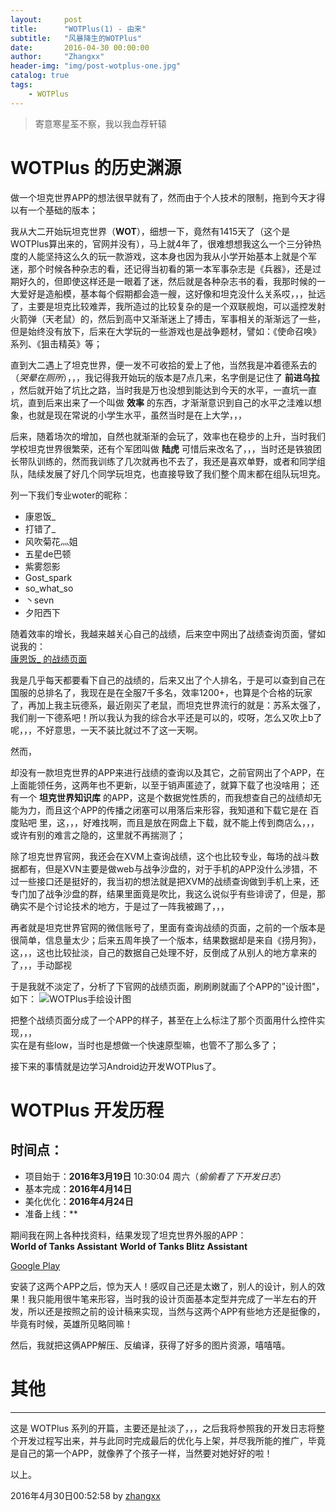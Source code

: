 ```yaml
---
layout:     post
title:      "WOTPlus(1) - 由来"
subtitle:   "风暴降生的WOTPlus"
date:       2016-04-30 00:00:00
author:     "Zhangxx"
header-img: "img/post-wotplus-one.jpg"
catalog: true
tags:
    - WOTPlus
---
```


> 寄意寒星荃不察，我以我血荐轩辕

# WOTPlus 的历史渊源

做一个坦克世界APP的想法很早就有了，然而由于个人技术的限制，拖到今天才得以有一个基础的版本；  

我从大二开始玩坦克世界（**WOT**），细想一下，竟然有1415天了（这个是WOTPlus算出来的，官网并没有），马上就4年了，很难想想我这么一个三分钟热度的人能坚持这么久的玩一款游戏，这本身也因为我从小学开始基本上就是个军迷，那个时候各种杂志的看，还记得当初看的第一本军事杂志是《兵器》，还是过期好久的，但即使这样还是一眼着了迷，然后就是各种杂志书的看，我那时候的一大爱好是造船模，基本每个假期都会造一艘，这好像和坦克没什么关系哎，，，扯远了，主要是坦克比较难弄，我所造过的比较复杂的是一个双联舰炮，可以遥控发射火箭弹（天老鼠）的，然后到高中又渐渐迷上了搏击，军事相关的渐渐远了一些，但是始终没有放下，后来在大学玩的一些游戏也是战争题材，譬如：《使命召唤》系列、《狙击精英》等；

直到大二遇上了坦克世界，便一发不可收拾的爱上了他，当然我是冲着德系去的（*哭晕在厕所*），，，我记得我开始玩的版本是7点几来，名字倒是记住了 **前进乌拉** ，然后就开始了坑比之路，当时我是万也没想到能达到今天的水平，一直坑一直坑，直到后来出来了一个叫做 **效率** 的东西，才渐渐意识到自己的水平之洼难以想象，也就是现在常说的小学生水平，虽然当时是在上大学，，，

后来，随着场次的增加，自然也就渐渐的会玩了，效率也在稳步的上升，当时我们学校坦克世界很繁荣，还有个军团叫做 **陆虎** 可惜后来改名了，，，当时还是铁狼团长带队训练的，然而我训练了几次就再也不去了，我还是喜欢单野，或者和同学组队，陆续发展了好几个同学玩坦克，也直接导致了我们整个周末都在组队玩坦克。

列一下我们专业woter的昵称：

* 康恩饭_
* 打错了_
* 风吹菊花灬姐
* 五星de巴顿
* 紫雾怨影
* Gost_spark
* so_what_so
* 丶sevn
* 夕阳西下

随着效率的增长，我越来越关心自己的战绩，后来空中网出了战绩查询页面，譬如说我的：  
[康恩饭_ 的战绩页面](http://ncw.worldoftanks.cn/zh-cn/community/accounts/1509154099-%E5%BA%B7%E6%81%A9%E9%A5%AD_/)  

我是几乎每天都要看下自己的战绩的，后来又出了个人排名，于是可以查到自己在国服的总排名了，我现在是在全服7千多名，效率1200+，也算是个合格的玩家了，再加上我主玩德系，最近刚买了老鼠，而坦克世界流行的就是：苏系太强了，我们削一下德系吧！所以我认为我的综合水平还是可以的，哎呀，怎么又吹上b了呢，，，不好意思，一天不装比就过不了这一天啊。

然而，

却没有一款坦克世界的APP来进行战绩的查询以及其它，之前官网出了个APP，在上面能领任务，这两年也不更新，以至于销声匿迹了，就算下载了也没啥用；
还有一个 **坦克世界知识库** 的APP，这是个数据党性质的，而我想查自己的战绩却无能为力，而且这个APP的传播之闭塞可以用落后来形容，我知道和下载它是在 百度贴吧 里，这，，，好难找啊，而且是放在网盘上下载，就不能上传到商店么，，，或许有别的难言之隐的，这里就不再揣测了；  

除了坦克世界官网，我还会在XVM上查询战绩，这个也比较专业，每场的战斗数据都有，但是XVN主要是做web与战争沙盘的，对于手机的APP没什么涉猎，不过一些接口还是挺好的，我当初的想法就是把XVM的战绩查询做到手机上来，还专门加了战争沙盘的群，结果里面竟是吹比，我这么说似乎有些诽谤了，但是，那确实不是个讨论技术的地方，于是过了一阵我被踢了，，，

再者就是坦克世界官网的微信账号了，里面有查询战绩的页面，之前的一个版本是很简单，信息量太少；后来五周年换了一个版本，结果数据却是来自《捞月狗》，这，，，这也比较扯淡，自己的数据自己处理不好，反倒成了从别人的地方拿来的了，，，手动鄙视

于是我就不淡定了，分析了下官网的战绩页面，刷刷刷就画了个APP的”设计图"，如下：
![ WOTPlus手绘设计图 ](http://7xti0t.com2.z0.glb.clouddn.com/wotplus-design-hand2.png)

把整个战绩页面分成了一个APP的样子，甚至在上么标注了那个页面用什么控件实现，，，  
实在是有些low，当时也是想做一个快速原型嘛，也管不了那么多了；

接下来的事情就是边学习Android边开发WOTPlus了。

# WOTPlus 开发历程

## 时间点：

* 项目始于：**2016年3月19日** 10:30:04 周六（*偷偷看了下开发日志*）
* 基本完成：**2016年4月14日**
* 美化优化：**2016年4月24日**
* 准备上线：**

期间我在网上各种找资料，结果发现了坦克世界外服的APP：  
**World of Tanks Assistant**
**World of Tanks Blitz Assistant**

[Google Play ](https://play.google.com/store/apps/dev?id=7063148299497943432)

安装了这两个APP之后，惊为天人！感叹自己还是太嫩了，别人的设计，别人的效果！我只能用很牛笔来形容，当时我的设计页面基本定型并完成了一半左右的开发，所以还是按照之前的设计稿来实现，当然与这两个APP有些地方还是挺像的，毕竟有时候，英雄所见略同嘛！

然后，我就把这俩APP解压、反编译，获得了好多的图片资源，嘻嘻嘻。

# 其他
---

这是 WOTPlus 系列的开篇，主要还是扯淡了，，，之后我将参照我的开发日志将整个开发过程写出来，并与此同时完成最后的优化与上架，并尽我所能的推广，毕竟是自己的第一个APP，就像养了个孩子一样，当然要对她好好的啦！

以上。

2016年4月30日00:52:58 by [zhangxx](http://amx1390.com)
